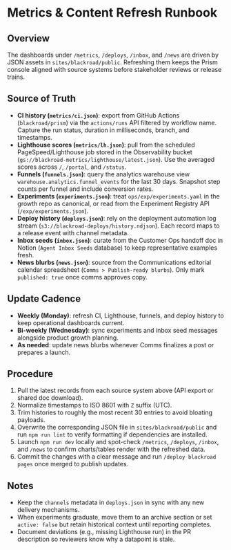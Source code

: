 # Metrics & Content Refresh Runbook

## Overview
The dashboards under `/metrics`, `/deploys`, `/inbox`, and `/news` are driven by JSON assets in `sites/blackroad/public`. Refreshing them keeps the Prism console aligned with source systems before stakeholder reviews or release trains.

## Source of Truth
- **CI history (`metrics/ci.json`)**: export from GitHub Actions (`blackroad/prism`) via the `actions/runs` API filtered by workflow name. Capture the run status, duration in milliseconds, branch, and timestamps.
- **Lighthouse scores (`metrics/lh.json`)**: pull from the scheduled PageSpeed/Lighthouse job stored in the Observability bucket (`gs://blackroad-metrics/lighthouse/latest.json`). Use the averaged scores across `/`, `/portal`, and `/status`.
- **Funnels (`funnels.json`)**: query the analytics warehouse view `warehouse.analytics.funnel_events` for the last 30 days. Snapshot step counts per funnel and include conversion rates.
- **Experiments (`experiments.json`)**: treat `ops/exp/experiments.yaml` in the growth repo as canonical, or read from the Experiment Registry API (`/exp/experiments.json`).
- **Deploy history (`deploys.json`)**: rely on the deployment automation log stream (`s3://blackroad-deploys/history.ndjson`). Each record maps to a release event with channel metadata.
- **Inbox seeds (`inbox.json`)**: curate from the Customer Ops handoff doc in Notion (`Agent Inbox Seeds` database) to keep representative examples fresh.
- **News blurbs (`news.json`)**: source from the Communications editorial calendar spreadsheet (`Comms > Publish-ready blurbs`). Only mark `published: true` once comms approves copy.

## Update Cadence
- **Weekly (Monday)**: refresh CI, Lighthouse, funnels, and deploy history to keep operational dashboards current.
- **Bi-weekly (Wednesday)**: sync experiments and inbox seed messages alongside product growth planning.
- **As needed**: update news blurbs whenever Comms finalizes a post or prepares a launch.

## Procedure
1. Pull the latest records from each source system above (API export or shared doc download).
2. Normalize timestamps to ISO 8601 with `Z` suffix (UTC).
3. Trim histories to roughly the most recent 30 entries to avoid bloating payloads.
4. Overwrite the corresponding JSON file in `sites/blackroad/public` and run `npm run lint` to verify formatting if dependencies are installed.
5. Launch `npm run dev` locally and spot-check `/metrics`, `/deploys`, `/inbox`, and `/news` to confirm charts/tables render with the refreshed data.
6. Commit the changes with a clear message and run `/deploy blackroad pages` once merged to publish updates.

## Notes
- Keep the `channels` metadata in `deploys.json` in sync with any new delivery mechanisms.
- When experiments graduate, move them to an archive section or set `active: false` but retain historical context until reporting completes.
- Document deviations (e.g., missing Lighthouse run) in the PR description so reviewers know why a datapoint is stale.
